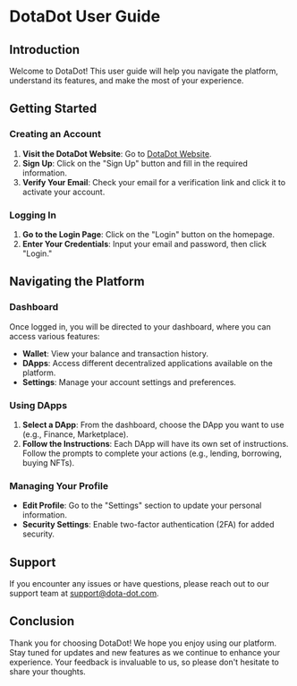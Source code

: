 # DotaDot User Guide

## Introduction

Welcome to DotaDot! This user guide will help you navigate the platform, understand its features, and make the most of your experience.

## Getting Started

### Creating an Account

1. **Visit the DotaDot Website**: Go to [DotaDot Website](http://your-dota-dot-url.com).
2. **Sign Up**: Click on the "Sign Up" button and fill in the required information.
3. **Verify Your Email**: Check your email for a verification link and click it to activate your account.

### Logging In

1. **Go to the Login Page**: Click on the "Login" button on the homepage.
2. **Enter Your Credentials**: Input your email and password, then click "Login."

## Navigating the Platform

### Dashboard

Once logged in, you will be directed to your dashboard, where you can access various features:

- **Wallet**: View your balance and transaction history.
- **DApps**: Access different decentralized applications available on the platform.
- **Settings**: Manage your account settings and preferences.

### Using DApps

1. **Select a DApp**: From the dashboard, choose the DApp you want to use (e.g., Finance, Marketplace).
2. **Follow the Instructions**: Each DApp will have its own set of instructions. Follow the prompts to complete your actions (e.g., lending, borrowing, buying NFTs).

### Managing Your Profile

- **Edit Profile**: Go to the "Settings" section to update your personal information.
- **Security Settings**: Enable two-factor authentication (2FA) for added security.

## Support

If you encounter any issues or have questions, please reach out to our support team at [support@dota-dot.com](mailto:support@dota-dot.com).

## Conclusion

Thank you for choosing DotaDot! We hope you enjoy using our platform. Stay tuned for updates and new features as we continue to enhance your experience. Your feedback is invaluable to us, so please don't hesitate to share your thoughts.
